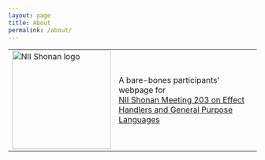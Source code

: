 ```yaml
---
layout: page
title: About
permalink: /about/
---
```


<table style="border:none;">
  <tr style="border:none;">
    <td style="border:none;"><img src="https://shonan.nii.ac.jp/_libs/images/common/shonan_meeting_logo.svg" alt="NII Shonan logo" width="200"></td>
    <td style="border:none;">
    A bare-bones participants' webpage for
    <a href="https://shonan.nii.ac.jp/seminars/203/">
      <div style="height:100%;width:100%">
        NII Shonan Meeting 203 on Effect Handlers and General Purpose Languages
      </div>
    </a>
    </td>
  </tr>
</table>
